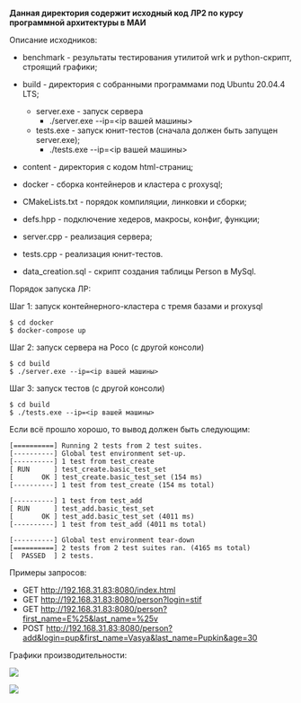 **Данная директория содержит исходный код ЛР2 по курсу программной архитектуры в МАИ**

Описание исходников:

- benchmark - результаты тестирования утилитой wrk и python-скрипт, строящий графики;

- build - директория с собранными программами под Ubuntu 20.04.4 LTS;
  - server.exe - запуск сервера
    - ./server.exe --ip=<ip вашей машины>
  - tests.exe - запуск юнит-тестов (сначала должен быть запущен server.exe);
    - ./tests.exe --ip=<ip вашей машины>
- content - директория с кодом html-страниц;
- docker - сборка контейнеров и кластера с proxysql;
- CMakeLists.txt - порядок компиляции, линковки и сборки;
- defs.hpp - подключение хедеров, макросы, конфиг, функции;
- server.cpp - реализация сервера;
- tests.cpp - реализация юнит-тестов.
- data_creation.sql - скрипт создания таблицы Person в MySql.

Порядок запуска ЛР:

Шаг 1: запуск контейнерного-кластера с тремя базами и proxysql

```shell
$ cd docker
$ docker-compose up
```

Шаг 2: запуск сервера на Poco (с другой консоли)

```shell
$ cd build
$ ./server.exe --ip=<ip вашей машины>
```

Шаг 3: запуск тестов (с другой консоли)

```shell
$ cd build
$ ./tests.exe --ip=<ip вашей машины>
```

Если всё прошло хорошо, то вывод должен быть следующим:

```shell
[==========] Running 2 tests from 2 test suites.
[----------] Global test environment set-up.
[----------] 1 test from test_create
[ RUN      ] test_create.basic_test_set
[       OK ] test_create.basic_test_set (154 ms)
[----------] 1 test from test_create (154 ms total)

[----------] 1 test from test_add
[ RUN      ] test_add.basic_test_set
[       OK ] test_add.basic_test_set (4011 ms)
[----------] 1 test from test_add (4011 ms total)

[----------] Global test environment tear-down
[==========] 2 tests from 2 test suites ran. (4165 ms total)
[  PASSED  ] 2 tests.
```

Примеры запросов:

- GET http://192.168.31.83:8080/index.html
- GET http://192.168.31.83:8080/person?login=stif
- GET http://192.168.31.83:8080/person?first_name=E%25&last_name=%25v
- POST http://192.168.31.83:8080/person?add&login=pup&first_name=Vasya&last_name=Pupkin&age=30

Графики производительности:

![](https://github.com/Stifeev/Software-architecture/blob/main/ЛР2/benchmark/im1.png?raw=true)

![](https://github.com/Stifeev/Software-architecture/blob/main/ЛР2/benchmark/im2.png?raw=true)

